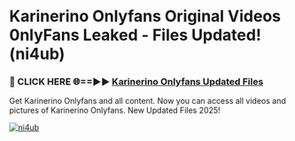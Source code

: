 # Karinerino Onlyfans Original Videos 0nlyFans Leaked - Files Updated! (ni4ub)

<h3>🔴 CLICK HERE 🌐==►► <a href="https://best4dudes.click/HH4t6V" rel="nofollow">Karinerino Onlyfans Updated Files</a></h3>

Get Karinerino Onlyfans and all content. Now you can access all videos and pictures of Karinerino Onlyfans. New Updated Files 2025!

[![ni4ub](https://github.com/user-attachments/assets/8c521d6e-e6e3-4a75-9320-d58ab9d79d5b)](https://best4dudes.click/HH4t6V)
